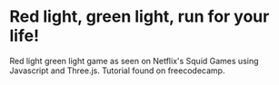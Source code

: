 # Red light, green light, run for your life!
Red light green light game as seen on Netflix's Squid Games using Javascript and Three.js. Tutorial found on freecodecamp.
